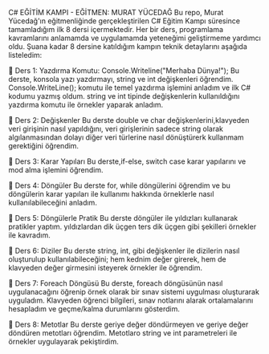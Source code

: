 C# EĞİTİM KAMPI - EĞİTMEN: MURAT YÜCEDAĞ
Bu repo, Murat Yücedağ'ın eğitmenliğinde gerçekleştirilen C# Eğitim Kampı süresince tamamladığım ilk 8 dersi içermektedir. Her bir ders, programlama kavramlarını anlamamda ve uygulamamda yeteneğimi geliştirmeme yardımcı oldu. Şuana kadar 8 dersine katıldığım kampın teknik detaylarını aşağıda listeledim: 

📍 Ders 1: Yazdırma Komutu: Console.Writeline("Merhaba Dünya!");
Bu derste, konsola yazı yazdırmayı, string ve int değişkenleri öğrendim. Console.WriteLine(); komutu ile temel yazdırma işlemini anladım ve ilk C# kodumu yazmış oldum. string ve int tipinde değişkenlerin kullanıldığını yazdırma komutu ile örnekler yaparak anladım.

📍 Ders 2: Değişkenler
Bu derste double ve char değişkenlerini,klavyeden veri girişinin nasıl yapıldığını, veri girişlerinin sadece string olarak algılanmasından dolayı diğer veri türlerine nasıl dönüştürerk kullanmam gerektiğini öğrendim. 

📍 Ders 3: Karar Yapıları 
Bu derste,if-else, switch case karar yapılarını ve mod alma işlemini öğrendim. 

📍 Ders 4: Döngüler
Bu derste for, while döngülerini öğrendim ve bu döngülerin karar yapıları ile kullanımı hakkında örneklerle nasıl kullanılabileceğini anladım.

📍 Ders 5: Döngülerle Pratik
Bu derste döngüler ile yıldızları kullanarak pratikler yaptım. yıldızlardan dik üçgen ters dik üçgen gibi şekilleri örnekler ile kavradım.

📍 Ders 6: Diziler
Bu derste string, int, gibi değişkenler ile dizilerin nasıl oluşturulup kullanılabileceğini; hem kednim değer girerek, hem de klavyeden değer girmesini isteyerek örnekler ile öğrendim.

📍 Ders 7: Foreach Döngüsü
Bu derste, foreach döngüsünün nasıl uygulanacağını öğrenip örnek olarak bir sınav sistemi uygulması oluşturarak uyguladım. Klavyeden öğrenci bilgileri, sınav notlarını alarak ortalamalarını hesapladım ve geçme/kalma durumlarını gösterdim. 

📍 Ders 8: Metotlar
Bu derste geriye değer döndürmeyen ve geriye değer döndüren metotları öğrendim. Metotlaro string ve int parametreleri ile örnekler uygulayarak pekiştirdim. 
